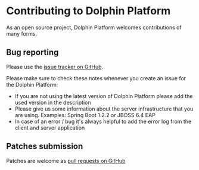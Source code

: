 # Contributing to Dolphin Platform

As an open source project, Dolphin Platform welcomes contributions of many forms.

## Bug reporting

Please use the [issue tracker on GitHub][1]. 

Please make sure to check these notes whenever you create an issue for the Dolphin Platform:
- If you are not using the latest version of Dolphin Platform please add the used version in the description
- Please give us some information about the server infrastructure that you are using. Examples: Spring Boot 1.2.2 or JBOSS 6.4 EAP
- In case of an error / bug it's always helpful to add the error log from the client and server application

[1]: https://github.com/canoo/dolphin-platform/issues

## Patches submission

Patches are welcome as [pull requests on GitHub][2] 

[2]: https://github.com/canoo/dolphin-platform/pulls
